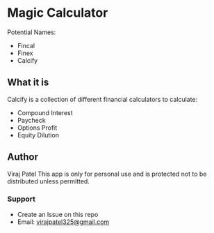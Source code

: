 # Magic Calculator

Potential Names:
- Fincal
- Finex
- Calcify

## What it is

Calcify is a collection of different financial calculators to calculate:
- Compound Interest
- Paycheck
- Options Profit
- Equity Dilution

## Author

Viraj Patel
This app is only for personal use and is protected not to be distributed unless permitted.

### Support

- Create an Issue on this repo
- Email: virajpatel325@gmail.com
